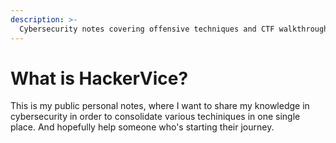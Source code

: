 ```yaml
---
description: >-
  Cybersecurity notes covering offensive techniques and CTF walkthrough
---
```


# What is HackerVice?

This is my public personal notes, where I want to share my knowledge in cybersecurity in order to consolidate various techiniques in one single place. And hopefully help someone who's starting their journey.